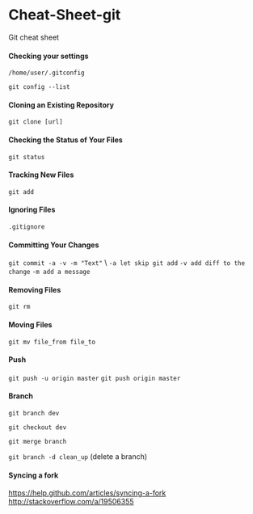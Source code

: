 # Cheat-Sheet-git
Git cheat sheet

#### Checking your settings

`/home/user/.gitconfig`

`git config --list`

#### Cloning an Existing Repository

`git clone [url]`

#### Checking the Status of Your Files

`git status`

#### Tracking New Files

`git add`

#### Ignoring Files

`.gitignore`

#### Committing Your Changes

`git commit -a -v -m "Text"` \\
`-a let skip git add`
`-v add diff to the change`
`-m add a message`

#### Removing Files

`git rm`

#### Moving Files

`git mv file_from file_to`

#### Push

`git push -u origin master`
`git push origin master`

#### Branch

`git branch dev`

`git checkout dev`


`git merge branch`

`git branch -d clean_up` (delete a branch)


#### Syncing a fork

https://help.github.com/articles/syncing-a-fork
http://stackoverflow.com/a/19506355










